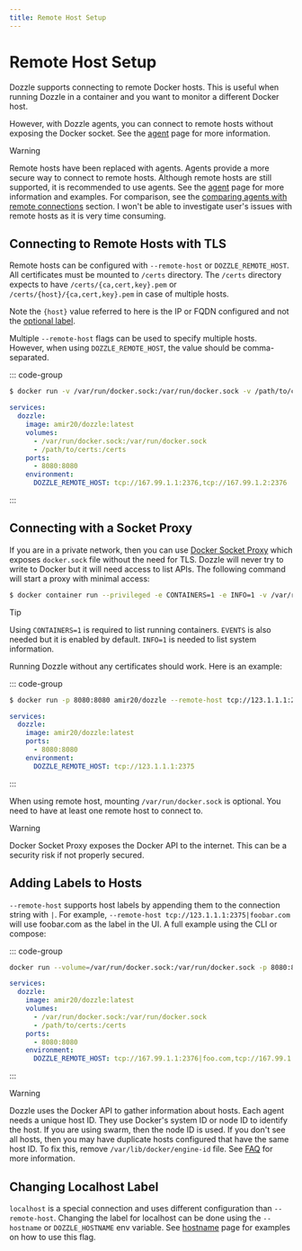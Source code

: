 ```yaml
---
title: Remote Host Setup
---
```


# Remote Host Setup

Dozzle supports connecting to remote Docker hosts. This is useful when running Dozzle in a container and you want to monitor a different Docker host.

However, with Dozzle agents, you can connect to remote hosts without exposing the Docker socket. See the [agent](/guide/agent) page for more information.

> [!WARNING]
> Remote hosts have been replaced with agents. Agents provide a more secure way to connect to remote hosts. Although remote hosts are still supported, it is recommended to use agents. See the [agent](/guide/agent) page for more information and examples. For comparison, see the [comparing agents with remote connections](/guide/agent#comparing-agents-with-remote-connection) section. I won't be able to investigate user's issues with remote hosts as it is very time consuming.

## Connecting to Remote Hosts with TLS

Remote hosts can be configured with `--remote-host` or `DOZZLE_REMOTE_HOST`. All certificates must be mounted to `/certs` directory. The `/certs` directory expects to have `/certs/{ca,cert,key}.pem` or `/certs/{host}/{ca,cert,key}.pem` in case of multiple hosts.

Note the `{host}` value referred to here is the IP or FQDN configured and not the [optional label](#adding-labels-to-hosts).

Multiple `--remote-host` flags can be used to specify multiple hosts. However, when using `DOZZLE_REMOTE_HOST`, the value should be comma-separated.

::: code-group

```sh [cli]
$ docker run -v /var/run/docker.sock:/var/run/docker.sock -v /path/to/certs:/certs -p 8080:8080 amir20/dozzle --remote-host tcp://167.99.1.1:2376 --remote-host tcp://167.99.1.2:2376
```

```yaml [docker-compose.yml]
services:
  dozzle:
    image: amir20/dozzle:latest
    volumes:
      - /var/run/docker.sock:/var/run/docker.sock
      - /path/to/certs:/certs
    ports:
      - 8080:8080
    environment:
      DOZZLE_REMOTE_HOST: tcp://167.99.1.1:2376,tcp://167.99.1.2:2376
```

:::

## Connecting with a Socket Proxy

If you are in a private network, then you can use [Docker Socket Proxy](https://github.com/Tecnativa/docker-socket-proxy) which exposes `docker.sock` file without the need for TLS. Dozzle will never try to write to Docker but it will need access to list APIs. The following command will start a proxy with minimal access:

```sh
$ docker container run --privileged -e CONTAINERS=1 -e INFO=1 -v /var/run/docker.sock:/var/run/docker.sock -p 2375:2375 tecnativa/docker-socket-proxy
```

> [!TIP]
> Using `CONTAINERS=1` is required to list running containers. `EVENTS` is also needed but it is enabled by default. `INFO=1` is needed to list system information.

Running Dozzle without any certificates should work. Here is an example:

::: code-group

```sh [cli]
$ docker run -p 8080:8080 amir20/dozzle --remote-host tcp://123.1.1.1:2375
```

```yaml [docker-compose.yml]
services:
  dozzle:
    image: amir20/dozzle:latest
    ports:
      - 8080:8080
    environment:
      DOZZLE_REMOTE_HOST: tcp://123.1.1.1:2375
```

:::

When using remote host, mounting `/var/run/docker.sock` is optional. You need to have at least one remote host to connect to.

> [!WARNING]
> Docker Socket Proxy exposes the Docker API to the internet. This can be a security risk if not properly secured.

## Adding Labels to Hosts

`--remote-host` supports host labels by appending them to the connection string with `|`. For example, `--remote-host tcp://123.1.1.1:2375|foobar.com` will use foobar.com as the label in the UI. A full example using the CLI or compose:

::: code-group

```sh
docker run --volume=/var/run/docker.sock:/var/run/docker.sock -p 8080:8080 amir20/dozzle --remote-host tcp://123.1.1.1:2375|foobar.com
```

```yaml [docker-compose.yml]
services:
  dozzle:
    image: amir20/dozzle:latest
    volumes:
      - /var/run/docker.sock:/var/run/docker.sock
      - /path/to/certs:/certs
    ports:
      - 8080:8080
    environment:
      DOZZLE_REMOTE_HOST: tcp://167.99.1.1:2376|foo.com,tcp://167.99.1.2:2376|bar.com
```

:::

> [!WARNING]
> Dozzle uses the Docker API to gather information about hosts. Each agent needs a unique host ID. They use Docker's system ID or node ID to identify the host. If you are using swarm, then the node ID is used. If you don't see all hosts, then you may have duplicate hosts configured that have the same host ID. To fix this, remove `/var/lib/docker/engine-id` file. See [FAQ](/guide/faq#i-am-seeing-duplicate-hosts-error-in-the-logs-how-do-i-fix-it) for more information.

## Changing Localhost Label

`localhost` is a special connection and uses different configuration than `--remote-host`. Changing the label for localhost can be done using the `--hostname` or `DOZZLE_HOSTNAME` env variable. See [hostname](/guide/hostname) page for examples on how to use this flag.
